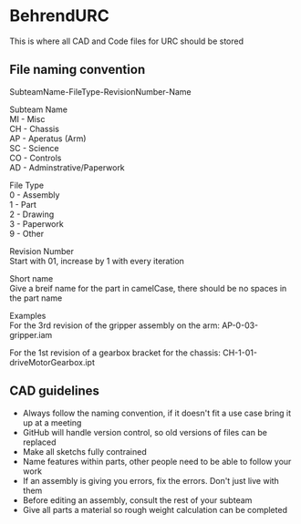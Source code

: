 # BehrendURC
This is where all CAD and Code files for URC should be stored

## File naming convention

SubteamName-FileType-RevisionNumber-Name

Subteam Name<br />
MI - Misc<br />
CH - Chassis<br />
AP - Aperatus (Arm)<br />
SC - Science<br />
CO - Controls<br />
AD - Adminstrative/Paperwork<br />

File Type<br />
0 - Assembly<br />
1 - Part<br />
2 - Drawing<br />
3 - Paperwork<br />
9 - Other<br />

Revision Number<br />
Start with 01, increase by 1 with every iteration<br />

Short name<br />
Give a breif name for the part in camelCase, there should be no spaces in the part name<br />

Examples<br />
For the 3rd revision of the gripper assembly on the arm:
AP-0-03-gripper.iam<br />

For the 1st revision of a gearbox bracket for the chassis:
CH-1-01-driveMotorGearbox.ipt<br />

## CAD guidelines
- Always follow the naming convention, if it doesn't fit a use case bring it up at a meeting
- GitHub will handle version control, so old versions of files can be replaced
- Make all sketchs fully contrained
- Name features within parts, other people need to be able to follow your work
- If an assembly is giving you errors, fix the errors.  Don't just live with them
- Before editing an assembly, consult the rest of your subteam
- Give all parts a material so rough weight calculation can be completed
